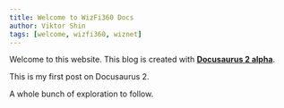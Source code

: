 ```yaml
---
title: Welcome to WizFi360 Docs
author: Viktor Shin
tags: [welcome, wizfi360, wiznet]
---
```

Welcome to this website. This blog is created with [**Docusaurus 2 alpha**](https://v2.docusaurus.io/).

<!--truncate-->

This is my first post on Docusaurus 2.

A whole bunch of exploration to follow.